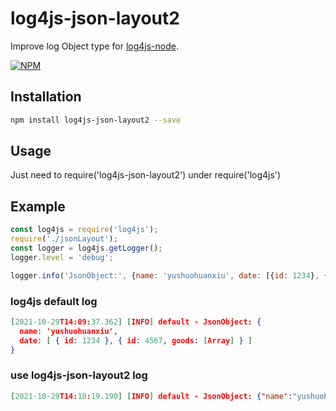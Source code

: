 # log4js-json-layout2

Improve log Object type for [log4js-node](https://github.com/nomiddlename/log4js-node).

[![NPM](https://nodei.co/npm/log4js-json-layout2.png)](https://www.npmjs.com/package/log4js-json-layout2/)

## Installation

```bash
npm install log4js-json-layout2 --save
```

## Usage

Just need to require('log4js-json-layout2') under require('log4js')

## Example

```js
const log4js = require('log4js');
require('./jsonLayout');
const logger = log4js.getLogger();
logger.level = 'debug';

logger.info('JsonObject:', {name: 'yushuohuanxiu', date: [{id: 1234}, {id: 4567, goods: [{name: 'pen', id: 8879}, {name: 'pencil', id:8880}]}]});
```

### log4js default log

```json
[2021-10-29T14:09:37.362] [INFO] default - JsonObject: {
  name: 'yushuohuanxiu',
  date: [ { id: 1234 }, { id: 4567, goods: [Array] } ]
}
```

### use log4js-json-layout2 log

```json
[2021-10-29T14:10:19.190] [INFO] default - JsonObject: {"name":"yushuohuanxiu","date":[{"id":1234},{"id":4567,"goods":[{"name":"pen","id":8879},{"name":"pencil","id":8880}]}]}
```
